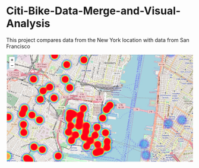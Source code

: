 # Citi-Bike-Data-Merge-and-Visual-Analysis
This project compares data from the New York location with data from San Francisco


![](https://github.com/paulhgraham/Citi-Bike-Data-Merge-and-Visual-Analysis/blob/master/End%20Station%20New%20York.jpeg)
